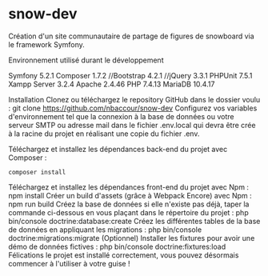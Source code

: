 # snow-dev
Création d'un site communautaire de partage de figures de snowboard via le framework Symfony.

Environnement utilisé durant le développement

Symfony 5.2.1
Composer 1.7.2
//Bootstrap 4.2.1
//jQuery 3.3.1
PHPUnit 7.5.1
Xampp Server 3.2.4
Apache 2.4.46
PHP 7.4.13
MariaDB 10.4.17

Installation
Clonez ou téléchargez le repository GitHub dans le dossier voulu :
    git clone https://github.com/nbaccour/snow-dev
Configurez vos variables d'environnement tel que la connexion à la base de données ou votre serveur SMTP ou adresse mail dans le fichier .env.local qui devra être crée à la racine du projet en réalisant une copie du fichier .env.

Téléchargez et installez les dépendances back-end du projet avec Composer :

    composer install
Téléchargez et installez les dépendances front-end du projet avec Npm :
    npm install
Créer un build d'assets (grâce à Webpack Encore) avec Npm :
    npm run build
Créez la base de données si elle n'existe pas déjà, taper la commande ci-dessous en vous plaçant dans le répertoire du projet :
    php bin/console doctrine:database:create
Créez les différentes tables de la base de données en appliquant les migrations :
    php bin/console doctrine:migrations:migrate
(Optionnel) Installer les fixtures pour avoir une démo de données fictives :
    php bin/console doctrine:fixtures:load
Félications le projet est installé correctement, vous pouvez désormais commencer à l'utiliser à votre guise !
